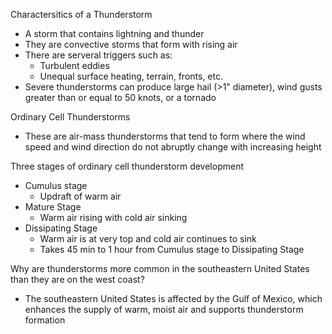 Charactersitics of a Thunderstorm 
- A storm that contains lightning and thunder 
- They are convective storms that form with rising air 
- There are serveral triggers such as: 
	- Turbulent eddies
	- Unequal surface heating, terrain, fronts, etc. 
- Severe thunderstorms can produce large hail (>1" diameter), wind gusts greater than or equal to 50 knots, or a tornado

Ordinary Cell Thunderstorms 
- These are air-mass thunderstorms that tend to form where the wind speed and wind direction do not abruptly change with increasing height 

Three stages of ordinary cell thunderstorm development 
- Cumulus stage 
	- Updraft of warm air 
- Mature Stage 
	- Warm air rising with cold air sinking 
- Dissipating Stage 
	- Warm air is at very top and cold air continues to sink 
	- Takes 45 min to 1 hour from Cumulus stage to Dissipating Stage 

Why are thunderstorms more common in the southeastern United States than they are on the west coast?
- The southeastern United States is affected by the Gulf of Mexico, which enhances the supply of warm, moist air and supports thunderstorm formation 

